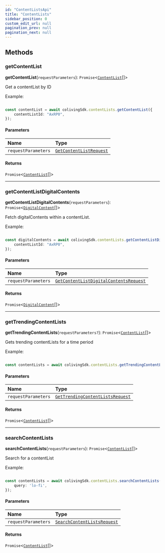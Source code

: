 ```yaml
---
id: "ContentListsApi"
title: "ContentLists"
sidebar_position: 0
custom_edit_url: null
pagination_prev: null
pagination_next: null
---
```


## Methods

### getContentList

**getContentList**(`requestParameters`): `Promise`<[`ContentList`](../interfaces/ContentList.md)[]\>

Get a contentList by ID

Example:

```typescript

const contentList = await colivingSdk.contentLists.getContentList({
    contentListId: "AxRP0",
});

```

#### Parameters

| Name | Type |
| :------ | :------ |
| `requestParameters` | [`GetContentListRequest`](../interfaces/GetContentListRequest.md) |

#### Returns

`Promise`<[`ContentList`](../interfaces/ContentList.md)[]\>

___

### getContentListDigitalContents

**getContentListDigitalContents**(`requestParameters`): `Promise`<[`DigitalContent`](../interfaces/DigitalContent.md)[]\>

Fetch digitalContents within a contentList.

Example:

```typescript

const digitalContents = await colivingSdk.contentLists.getContentListDigitalContents({
    contentListId: "AxRP0",
});

```

#### Parameters

| Name | Type |
| :------ | :------ |
| `requestParameters` | [`GetContentListDigitalContentsRequest`](../interfaces/GetContentListDigitalContentsRequest.md) |

#### Returns

`Promise`<[`DigitalContent`](../interfaces/DigitalContent.md)[]\>

___

### getTrendingContentLists

**getTrendingContentLists**(`requestParameters?`): `Promise`<[`ContentList`](../interfaces/ContentList.md)[]\>

Gets trending contentLists for a time period

Example:

```typescript

const contentLists = await colivingSdk.contentLists.getTrendingContentLists();

```

#### Parameters

| Name | Type |
| :------ | :------ |
| `requestParameters` | [`GetTrendingContentListsRequest`](../interfaces/GetTrendingContentListsRequest.md) |

#### Returns

`Promise`<[`ContentList`](../interfaces/ContentList.md)[]\>

___

### searchContentLists

**searchContentLists**(`requestParameters`): `Promise`<[`ContentList`](../interfaces/ContentList.md)[]\>

Search for a contentList

Example:

```typescript

const contentLists = await colivingSdk.contentLists.searchContentLists({
    query: 'lo-fi',
});

```

#### Parameters

| Name | Type |
| :------ | :------ |
| `requestParameters` | [`SearchContentListsRequest`](../interfaces/SearchContentListsRequest.md) |

#### Returns

`Promise`<[`ContentList`](../interfaces/ContentList.md)[]\>

